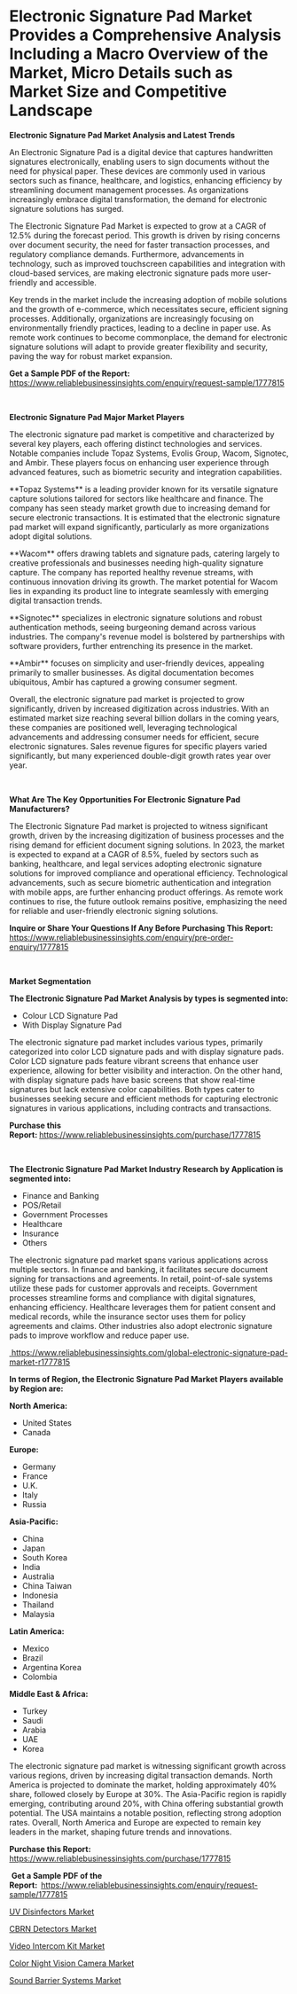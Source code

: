 <p><h1>Electronic Signature Pad Market Provides a Comprehensive Analysis Including a Macro Overview of the Market, Micro Details such as Market Size and Competitive Landscape</h1></p><p><strong>Electronic Signature Pad Market Analysis and Latest Trends</strong></p>
<p><p>An Electronic Signature Pad is a digital device that captures handwritten signatures electronically, enabling users to sign documents without the need for physical paper. These devices are commonly used in various sectors such as finance, healthcare, and logistics, enhancing efficiency by streamlining document management processes. As organizations increasingly embrace digital transformation, the demand for electronic signature solutions has surged.</p><p>The Electronic Signature Pad Market is expected to grow at a CAGR of 12.5% during the forecast period. This growth is driven by rising concerns over document security, the need for faster transaction processes, and regulatory compliance demands. Furthermore, advancements in technology, such as improved touchscreen capabilities and integration with cloud-based services, are making electronic signature pads more user-friendly and accessible.</p><p>Key trends in the market include the increasing adoption of mobile solutions and the growth of e-commerce, which necessitates secure, efficient signing processes. Additionally, organizations are increasingly focusing on environmentally friendly practices, leading to a decline in paper use. As remote work continues to become commonplace, the demand for electronic signature solutions will adapt to provide greater flexibility and security, paving the way for robust market expansion.</p></p>
<p><strong>Get a Sample PDF of the Report:&nbsp;</strong> <a href="https://www.reliablebusinessinsights.com/enquiry/request-sample/1777815?utm_campaign=1873&utm_medium=2&utm_source=Github&utm_content=ia&utm_term=18022025&utm_id=electronic-signature-pad">https://www.reliablebusinessinsights.com/enquiry/request-sample/1777815</a></p>
<p>&nbsp;</p>
<p><strong>Electronic Signature Pad Major Market Players</strong></p>
<p><p>The electronic signature pad market is competitive and characterized by several key players, each offering distinct technologies and services. Notable companies include Topaz Systems, Evolis Group, Wacom, Signotec, and Ambir. These players focus on enhancing user experience through advanced features, such as biometric security and integration capabilities.</p><p>**Topaz Systems** is a leading provider known for its versatile signature capture solutions tailored for sectors like healthcare and finance. The company has seen steady market growth due to increasing demand for secure electronic transactions. It is estimated that the electronic signature pad market will expand significantly, particularly as more organizations adopt digital solutions.</p><p>**Wacom** offers drawing tablets and signature pads, catering largely to creative professionals and businesses needing high-quality signature capture. The company has reported healthy revenue streams, with continuous innovation driving its growth. The market potential for Wacom lies in expanding its product line to integrate seamlessly with emerging digital transaction trends.</p><p>**Signotec** specializes in electronic signature solutions and robust authentication methods, seeing burgeoning demand across various industries. The company's revenue model is bolstered by partnerships with software providers, further entrenching its presence in the market.</p><p>**Ambir** focuses on simplicity and user-friendly devices, appealing primarily to smaller businesses. As digital documentation becomes ubiquitous, Ambir has captured a growing consumer segment.</p><p>Overall, the electronic signature pad market is projected to grow significantly, driven by increased digitization across industries. With an estimated market size reaching several billion dollars in the coming years, these companies are positioned well, leveraging technological advancements and addressing consumer needs for efficient, secure electronic signatures. Sales revenue figures for specific players varied significantly, but many experienced double-digit growth rates year over year.</p></p>
<p>&nbsp;</p>
<p><strong>What Are The Key Opportunities For Electronic Signature Pad Manufacturers?</strong></p>
<p><p>The Electronic Signature Pad market is projected to witness significant growth, driven by the increasing digitization of business processes and the rising demand for efficient document signing solutions. In 2023, the market is expected to expand at a CAGR of 8.5%, fueled by sectors such as banking, healthcare, and legal services adopting electronic signature solutions for improved compliance and operational efficiency. Technological advancements, such as secure biometric authentication and integration with mobile apps, are further enhancing product offerings. As remote work continues to rise, the future outlook remains positive, emphasizing the need for reliable and user-friendly electronic signing solutions.</p></p>
<p><strong>Inquire or Share Your Questions If Any Before Purchasing This Report:</strong> <a href="https://www.reliablebusinessinsights.com/enquiry/pre-order-enquiry/1777815?utm_campaign=1873&utm_medium=2&utm_source=Github&utm_content=ia&utm_term=18022025&utm_id=electronic-signature-pad">https://www.reliablebusinessinsights.com/enquiry/pre-order-enquiry/1777815</a></p>
<p>&nbsp;</p>
<p><strong>Market Segmentation</strong></p>
<p><strong>The Electronic Signature Pad Market Analysis by types is segmented into:</strong></p>
<p><ul><li>Colour LCD Signature Pad</li><li>With Display Signature Pad</li></ul></p>
<p><p>The electronic signature pad market includes various types, primarily categorized into color LCD signature pads and with display signature pads. Color LCD signature pads feature vibrant screens that enhance user experience, allowing for better visibility and interaction. On the other hand, with display signature pads have basic screens that show real-time signatures but lack extensive color capabilities. Both types cater to businesses seeking secure and efficient methods for capturing electronic signatures in various applications, including contracts and transactions.</p></p>
<p><strong>Purchase this Report:&nbsp;</strong><a href="https://www.reliablebusinessinsights.com/purchase/1777815?utm_campaign=1873&utm_medium=2&utm_source=Github&utm_content=ia&utm_term=18022025&utm_id=electronic-signature-pad">https://www.reliablebusinessinsights.com/purchase/1777815</a></p>
<p>&nbsp;</p>
<p><strong>The Electronic Signature Pad Market Industry Research by Application is segmented into:</strong></p>
<p><ul><li>Finance and Banking</li><li>POS/Retail</li><li>Government Processes</li><li>Healthcare</li><li>Insurance</li><li>Others</li></ul></p>
<p><p>The electronic signature pad market spans various applications across multiple sectors. In finance and banking, it facilitates secure document signing for transactions and agreements. In retail, point-of-sale systems utilize these pads for customer approvals and receipts. Government processes streamline forms and compliance with digital signatures, enhancing efficiency. Healthcare leverages them for patient consent and medical records, while the insurance sector uses them for policy agreements and claims. Other industries also adopt electronic signature pads to improve workflow and reduce paper use.</p></p>
<p><a href="https://www.reliablebusinessinsights.com/global-electronic-signature-pad-market-r1777815?utm_campaign=1873&utm_medium=2&utm_source=Github&utm_content=ia&utm_term=18022025&utm_id=electronic-signature-pad">&nbsp;https://www.reliablebusinessinsights.com/global-electronic-signature-pad-market-r1777815</a></p>
<p><strong>In terms of Region, the Electronic Signature Pad Market Players available by Region are:</strong></p>
<p>
    <p> <strong> North America: </strong>
        <ul>
            <li>United States</li>
            <li>Canada</li>
        </ul>
        </p> 
    <p> <strong> Europe: </strong>
        <ul>
            <li>Germany</li>
            <li>France</li>
            <li>U.K.</li>
            <li>Italy</li>
            <li>Russia</li>
        </ul>
        </p> 
    <p> <strong> Asia-Pacific: </strong>
        <ul>
            <li>China</li>
            <li>Japan</li>
            <li>South Korea</li>
            <li>India</li>
            <li>Australia</li>
            <li>China Taiwan</li>
            <li>Indonesia</li>
            <li>Thailand</li>
            <li>Malaysia</li>
        </ul>
        </p> 
    <p> <strong> Latin America: </strong>
        <ul>
            <li>Mexico</li>
            <li>Brazil</li>
            <li>Argentina Korea</li>
            <li>Colombia</li>
        </ul>
        </p> 
    <p> <strong> Middle East & Africa: </strong>
        <ul>
            <li>Turkey</li>
            <li>Saudi</li>
            <li>Arabia</li>
            <li>UAE</li>
            <li>Korea</li>
        </ul>
    </p>
    </p>
<p><p>The electronic signature pad market is witnessing significant growth across various regions, driven by increasing digital transaction demands. North America is projected to dominate the market, holding approximately 40% share, followed closely by Europe at 30%. The Asia-Pacific region is rapidly emerging, contributing around 20%, with China offering substantial growth potential. The USA maintains a notable position, reflecting strong adoption rates. Overall, North America and Europe are expected to remain key leaders in the market, shaping future trends and innovations.</p></p>
<p><strong>Purchase this Report: </strong><a href="https://www.reliablebusinessinsights.com/purchase/1777815?utm_campaign=1873&utm_medium=2&utm_source=Github&utm_content=ia&utm_term=18022025&utm_id=electronic-signature-pad">https://www.reliablebusinessinsights.com/purchase/1777815</a></p>
<p>&nbsp;<strong>Get a Sample PDF of the Report:&nbsp;&nbsp;</strong><a href="https://www.reliablebusinessinsights.com/enquiry/request-sample/1777815?utm_campaign=1873&utm_medium=2&utm_source=Github&utm_content=ia&utm_term=18022025&utm_id=electronic-signature-pad">https://www.reliablebusinessinsights.com/enquiry/request-sample/1777815</a></p>
<p><strong></strong></p>
<p><p><a href="https://github.com/chinwonhanie/Market-Research-Report-List-1/blob/main/uv-disinfectors-market.md?utm_campaign=1873&utm_medium=2&utm_source=Github&utm_content=ia&utm_term=18022025&utm_id=electronic-signature-pad">UV Disinfectors Market</a></p><p><a href="https://github.com/domnikgisken/Market-Research-Report-List-1/blob/main/cbrn-detectors-market.md?utm_campaign=1873&utm_medium=2&utm_source=Github&utm_content=ia&utm_term=18022025&utm_id=electronic-signature-pad">CBRN Detectors Market</a></p><p><a href="https://github.com/shirlantosx7/Market-Research-Report-List-1/blob/main/video-intercom-kit-market.md?utm_campaign=1873&utm_medium=2&utm_source=Github&utm_content=ia&utm_term=18022025&utm_id=electronic-signature-pad">Video Intercom Kit Market</a></p><p><a href="https://github.com/ziwersekos/Market-Research-Report-List-1/blob/main/color-night-vision-camera-market.md?utm_campaign=1873&utm_medium=2&utm_source=Github&utm_content=ia&utm_term=18022025&utm_id=electronic-signature-pad">Color Night Vision Camera Market</a></p><p><a href="https://github.com/raquinyagua/Market-Research-Report-List-1/blob/main/sound-barrier-systems-market.md?utm_campaign=1873&utm_medium=2&utm_source=Github&utm_content=ia&utm_term=18022025&utm_id=electronic-signature-pad">Sound Barrier Systems Market</a></p></p>